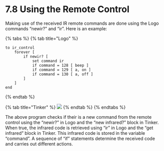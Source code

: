# 7.8 Using the Remote Control

Making use of the received IR remote commands are done using the Logo commands “newir?” and “ir”. Here is an example:

{% tabs %}
{% tab title="Logo" %}
```text
to ir_control
    forever [
        if newir? [
            set command ir 
            if command = 128 [ beep ]
            if command = 129 [ a, on ]
            if command = 130 [ a, off ]
        ]
    ]
end
```
{% endtab %}

{% tab title="Tinker" %}
![](https://lh3.googleusercontent.com/ycK3PlXra_KaA2enpLy_sAIAqGpjkf380wX7fMAaUF38Gy0RBqSmtmBk-nBHDrThuNE8YsbcVYlxr8_IsykvoeEjEUoPiPoTB-IG45yFEOWXjoieka4dW565mjS9T0-RnPUbPS2s)
{% endtab %}
{% endtabs %}

The above program checks if their is a new command from the remote control using the “newir?” in Logo and the “new infrared?” block in Tinker. When true, the infrared code is retrieved using “ir” in Logo and the “get infrared” block in Tinker. This infrared code is stored in the variable “command”. A sequence of “if” statements determine the received code and carries out different actions.

